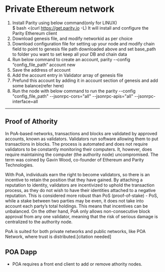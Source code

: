 # Private Ethereum network
1. Install Parity using below command(only for LINUX)<br>
    $ bash <(curl https://get.parity.io -L)
	It will install and configure the Parity Ethereum client
2. Download genesis file, and modify networkid as per choice
3. Download configuration file for setting up your node and modify chain 
	field to point to genesis file path downloaded above and set base_path to 	folder you want to set keep all your DB and chain data
4. Run below command to create an account,
	parity --config “config_file_path” account new
5. Save the address of account
6. Add the account entry in Validator array of genesis file
7. Prefund this account by adding it in account section of genesis and add some balance(refer here)
8. Run the node with below command to run the 
   parity --config "config_file_path" --jsonrpc-cors="all" --jsonrpc-apis="all" --jsonrpc-interface=all 
---
## Proof of Athority

In PoA-based networks, transactions and blocks are validated by approved accounts, known as validators. Validators run software allowing them to put transactions in blocks. The process is automated and does not require validators to be constantly monitoring their computers. It, however, does require maintaining the computer (the authority node) uncompromised. The term was coined by Gavin Wood, co-founder of Ethereum and Parity Technologies. </br>

With PoA, individuals earn the right to become validators, so there is an incentive to retain the position that they have gained. By attaching a reputation to identity, validators are incentivized to uphold the transaction process, as they do not wish to have their identities attached to a negative reputation. This is considered more robust than PoS (proof-of-stake) - PoS, while a stake between two parties may be even, it does not take into account each party’s total holdings. This means that incentives can be unbalanced. On the other hand, PoA only allows non-consecutive block approval from any one validator, meaning that the risk of serious damage is centralized to the authority node.</br>

PoA is suited for both private networks and public networks, like POA Network, where trust is distributed.[citation needed]

## POA Dapp
* POA requires a front end client to add or remove athority nodes.
